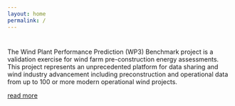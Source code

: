 ```yaml
---
layout: home
permalink: /
---
```


<h1></h1>

The Wind Plant Performance Prediction (WP3) Benchmark project is a validation exercise for wind farm pre-construction energy assessments. This project represents an unprecedented platform for data sharing and wind industry advancement including preconstruction and operational data from up to 100 or more modern operational wind projects.

<a href="{{ site.baseurl }}/about">read more</a>
